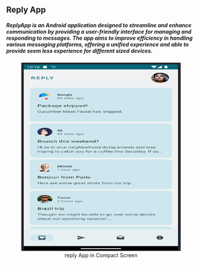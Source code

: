 ## Reply App
##### ReplyApp is an Android application designed to streamline and enhance communication by providing a user-friendly interface for managing and responding to messages. The app aims to improve efficiency in handling various messaging platforms, offering a unified experience and able to provide seem less experience for different sized devices.
<center>
<figure>
    <img src="README Images/Compact_Screen.png" width="500" height="500" 
         alt="Comapct View">
    <figcaption>reply App in Compact Screen</figcaption>
</figure>
</center>
